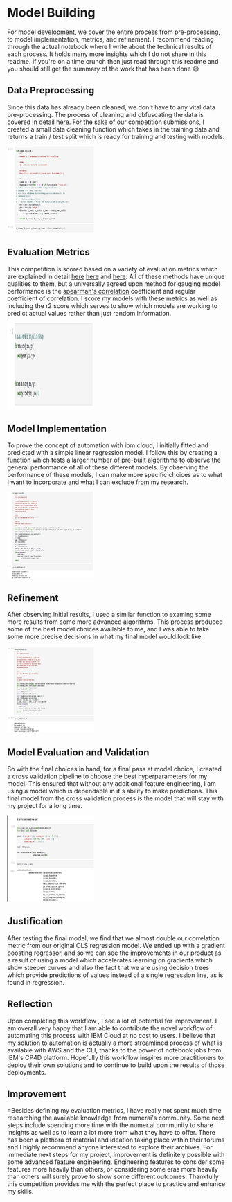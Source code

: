# Model Building

For model development, we cover the entire process from pre-processing, to model implementation, metrics, and refinement. I recommend reading through the actual notebook where I write about the technical results of each process. It holds many more insights which I do not share in this readme. If you're on a time crunch then just read through this readme and you should still get the summary of the work that has been done 😄

## Data Preprocessing
Since this data has already been cleaned, we don't have to any vital data pre-processing. The process of cleaning and obfuscating the data is covered in detail [here](https://docs.numer.ai/community-content/understanding-numerai/numerai-structure#user-models). For the sake of our competition submissions, I created a small data cleaning function which takes in the training data and returns a train / test split which is ready for training and testing with models.

<img src="assets\1.clean_data.png" alt="cloud_signup" width="200" height="200">

## Evaluation Metrics
This competition is scored based on a variety of evaluation metrics which are explained in detail [here](https://docs.numer.ai/tournament/true-contribution-tc) [here](https://docs.numer.ai/tournament/metamodel-contribution) and [here](https://docs.numer.ai/tournament/feature-neutral-correlation). All of these methods have unique qualities to them, but a universally agreed upon method for gauging model performance is the [spearman's correlation](https://forum.numer.ai/t/pearson-vs-spearman-scoring-confusion/2559/2) coefficient and regular coefficient of correlation. I score my models with these metrics as well as including the r2 score which serves to show which models are working to predict actual values rather than just random information.

<img src="assets\2.evaluation_metrics.png" alt="cloud_signup" width="200" height="200">

## Model Implementation

To prove the concept of automation with ibm cloud, I initially fitted and predicted with a simple linear regression model. I follow this by creating a function which tests a larger number of pre-built algorithms to observe the general performance of all of these different models. By observing the performance of these models, I can make more specific choices as to what I want to incorporate and what I can exclude from my research.

<img src="assets\3.func_1.png" alt="cloud_signup" width="200" height="200">

## Refinement
After observing initial results, I used a similar function to examing some more results from some more advanced algorithms. This process produced some of the best model choices available to me, and I was able to take some more precise decisions in what my final model would look like.

<img src="assets\4.func_2.png" alt="cloud_signup" width="200" height="200">

## Model Evaluation and Validation

So with the final choices in hand, for a final pass at model choice, I created a cross validation pipeline to choose the best hyperparameters for my model. This ensured that without any additional feature engineering, I am using a model which is dependable in it's ability to make predictions. This final model from the cross validation process is the model that will stay with my project for a long time.

<img src="assets\5.cross_val.png" alt="cloud_signup" width="200" height="200">

## Justification
After testing the final model, we find that we almost double our correlation metric from our original OLS regression model. We ended up with a gradient boosting regressor, and so we can see the improvements in our product as a result of using a model which accelerates learning on gradients which show steeper curves and also the fact that we are using decision trees which provide predictions of values instead of a single regression line, as is found in regression.

## Reflection
Upon completing this workflow , I see a lot of potential for improvement. I am overall very happy that I am able to contribute the novel workflow of automating this process with IBM Cloud at no cost to users. I believe that my solution to  automation is actually a more streamlined process of what is available with AWS and the CLI, thanks to the power of notebook jobs from IBM's CP4D platform. Hopefully this workflow inspires more practitioners to deploy their own solutions and to continue to build upon the results of those deployments.

## Improvement
=Besides defining my evaluation metrics, I have really not spent much time researching the available knowledge from numerai's community. Some next steps include spending more time with the numer.ai community to share insights as well as to learn a lot more from what they have to offer. There has been a plethora of material and ideation taking place within their forums and I highly recommend anyone interested to explore their archives. For immediate next steps for my project, improvement is definitely possible with some advanced feature engineering. Engineering features to consider some features more heavily than others, or considering some eras more heavily than others will surely prove to show some different outcomes. Thankfully this competition provides me with the perfect place to practice and enhance my skills.

